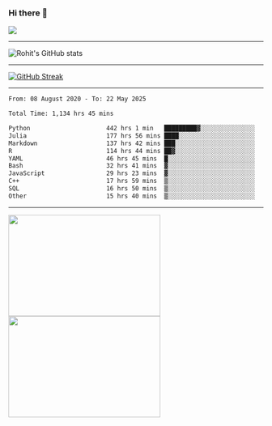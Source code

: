 ### Hi there 👋

 ![](https://komarev.com/ghpvc/?username=RohitRathore1&color=blueviolet)

<hr/>

![Rohit's GitHub stats](https://github-readme-stats.vercel.app/api?username=RohitRathore1&show_icons=true&theme=transparent)

<hr/>

[![GitHub Streak](http://github-readme-streak-stats.herokuapp.com?user=RohitRathore1&theme=dark&mode=weekly)](https://git.io/streak-stats)

<hr/>

<!--START_SECTION:waka-->

```txt
From: 08 August 2020 - To: 22 May 2025

Total Time: 1,134 hrs 45 mins

Python                     442 hrs 1 min   █████████▓░░░░░░░░░░░░░░░   38.95 %
Julia                      177 hrs 56 mins ████░░░░░░░░░░░░░░░░░░░░░   15.68 %
Markdown                   137 hrs 42 mins ███░░░░░░░░░░░░░░░░░░░░░░   12.14 %
R                          114 hrs 44 mins ██▓░░░░░░░░░░░░░░░░░░░░░░   10.11 %
YAML                       46 hrs 45 mins  █░░░░░░░░░░░░░░░░░░░░░░░░   04.12 %
Bash                       32 hrs 41 mins  ▓░░░░░░░░░░░░░░░░░░░░░░░░   02.88 %
JavaScript                 29 hrs 23 mins  ▓░░░░░░░░░░░░░░░░░░░░░░░░   02.59 %
C++                        17 hrs 59 mins  ▒░░░░░░░░░░░░░░░░░░░░░░░░   01.59 %
SQL                        16 hrs 50 mins  ▒░░░░░░░░░░░░░░░░░░░░░░░░   01.48 %
Other                      15 hrs 40 mins  ▒░░░░░░░░░░░░░░░░░░░░░░░░   01.38 %
```

<!--END_SECTION:waka-->

<hr/>

<p>
  <img src="https://wakatime.com/share/@TeAmp0is0N/3935ee43-08a3-493e-8b95-60c1f9204b15.svg" width="300" height="200">
  <img src="https://wakatime.com/share/@TeAmp0is0N/8717aacc-7340-44e0-abb1-987dc9823fcd.svg" width="300" height="200">
</p>




